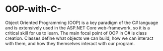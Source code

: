 # OOP-with-C-
Object Oriented Programming (OOP) is a key paradigm of the C# language and is extensively used in the ASP.NET Core web-framework, so it is a critical skill for us to learn. The main focal point of OOP in C# is class creation. Classes define what objects we can build, how we can interact with them, and how they themselves interact with our program.
